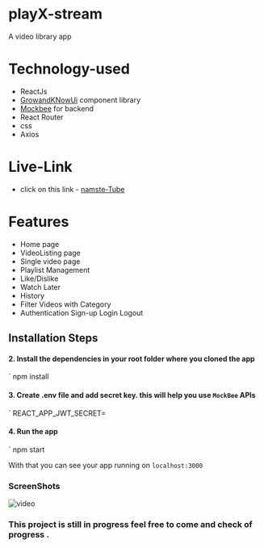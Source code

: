 # playX-stream
 
 A video library app
 # Technology-used
 - ReactJs
-  [GrowandKNowUi]( https://grow-n-know.netlify.app/styles/main.css) component library
- [Mockbee](https://mockbee.netlify.app/) for backend
- React Router
- css
- Axios

# Live-Link
- click on this link - [namste-Tube](https://video-library-nu.vercel.app/)

# Features
- Home page
- VideoListing page
- Single video page
- Playlist Management
- Like/Dislike
- Watch Later
- History
- Filter Videos with Category
- Authentication
Sign-up
Login
Logout

 ## Installation Steps
 #### 2. Install the dependencies in your root folder where you cloned the app
 `
npm install
#### 3. Create .env file and add secret key. this will help you use `MockBee` APIs
`
REACT_APP_JWT_SECRET=<your-jwt-secret>

#### 4. Run the app
`
npm start

With that you can see your app running on `localhost:3000`
### ScreenShots
![video](https://www.loom.com/share/60aaccf5e3c94c0586ff723e24c850c7)


### This project is still in progress feel free to come and check of progress .
